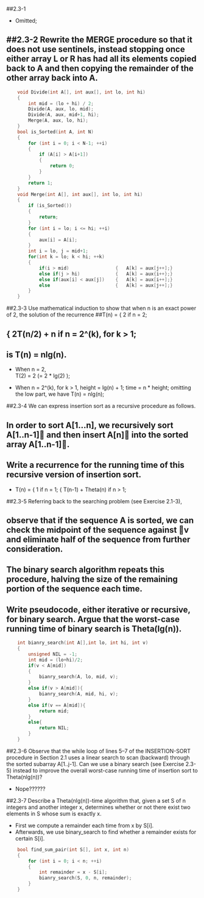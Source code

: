 ##2.3-1	
- Omitted;

##2.3-2 Rewrite the MERGE procedure so that it does not use sentinels, instead stopping once either array L or R has had all its elements copied back to A and then copying the remainder of the other array back into A.
- 
```cpp
	void Divide(int A[], int aux[], int lo, int hi)
	{
		int mid = (lo + hi) / 2;
		Divide(A, aux, lo, mid);
		Divide(A, aux, mid+1, hi);
		Merge(A, aux, lo, hi);
	}
	bool is_Sorted(int A, int N)
	{
		for (int i = 0; i < N-1; ++i)
		{
			if (A[i] > A[i+1])
			{
				return 0;
			}
		}
		return 1;
	}
	void Merge(int A[], int aux[], int lo, int hi)
	{
		if (is_Sorted())
		{
			return;
		}
		for (int i = lo; i <= hi; ++i)
		{
			aux[i] = A[i];
		}
		int i = lo, j = mid+1;
		for(int k = lo; k < hi; ++k)
		{
			if(i > mid)					{	A[k] = aux[j++];}
			else if(j > hi)				{	A[k] = aux{i++};}
			else if(aux[i] < aux[j])	{	A[k] = aux[i++];}
			else						{	A[k] = aux[j++];}
		}
	}
```
##2.3-3 Use mathematical induction to show that when n is an exact power of 2, the solution of the recurrence
##T(n)	=	{	2				if n = 2;
##			{	2T(n/2) + n     if n = 2^(k), for k > 1;
## is T(n) = nlg(n).
- When n = 2,  
			T(2) = 2 (= 2 * lg(2) );

- When n = 2^(k), for k > 1, 
			height = lg(n) + 1;
			time   = n * height;
			omitting the low part, we have T(n) = nlg(n);

##2.3-4	We can express insertion sort as a recursive procedure as follows.
##	In order to sort A[1...n], we recursively sort A[1..n-1]􏰇 and then insert A[n]􏰇 into the sorted array A[1..n-1]􏰇.
##	Write a recurrence for the running time of this recursive version of insertion sort.
- T(n)	=	{	1						if n = 1;
			{	T(n-1)	+ Theta(n)		if n > 1;

##2.3-5 Referring back to the searching problem (see Exercise 2.1-3), 
##	observe that if the sequence A is sorted, we can check the midpoint of the sequence against 􏰈v and eliminate half of the sequence from further consideration. 
##	The binary search algorithm repeats this procedure, halving the size of the remaining portion of the sequence each time.
##	Write pseudocode, either iterative or recursive, for binary search. Argue that the worst-case running time of binary search is Theta(lg(n)).
```cpp
	int bianry_search(int A[],int lo, int hi, int v)
	{
		unsigned NIL = -1;
		int mid = (lo+hi)/2;
		if(v < A[mid])
		{
			bianry_search(A, lo, mid, v);
		}
		else if(v > A[mid]){
			bianry_search(A, mid, hi, v);
		}
		else if(v == A[mid]){
			return mid;
		}
		else{
			return NIL;
		}
	}
```
##2.3-6	Observe that the while loop of lines 5–7 of the INSERTION-SORT procedure in Section 2.1 uses a linear search to scan (backward) through the sorted subarray A[1..j-1]. Can we use a binary search (see Exercise 2.3-5) instead to improve the overall worst-case running time of insertion sort to Theta(nlg(n))?
- Nope??????

##2.3-7	Describe a Theta(nlg(n))-time algorithm that, given a set S of n integers and another integer x, determines whether or not there exist two elements in S whose sum is exactly x.
- First we compute a remainder each time from x by S[i].
- Afterwards, we use binary_search to find whether a remainder exists for certain S[i].

```cpp
	bool find_sum_pair(int S[], int x, int n)
	{
		for (int i = 0; i < n; ++i)
		{
			int remainder = x - S[i];
			bianry_search(S, 0, n, remainder);
		}
	}
```